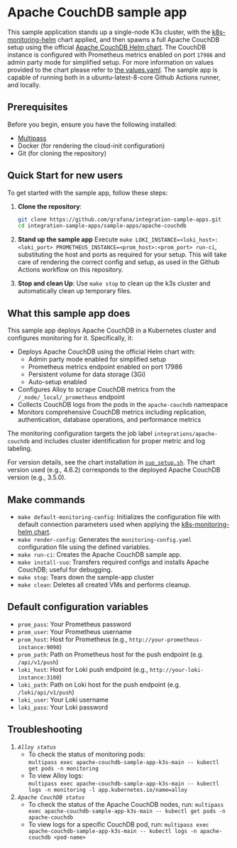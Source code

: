 # Apache CouchDB sample app

This sample application stands up a single-node K3s cluster, with the [k8s-monitoring-helm](https://github.com/grafana/k8s-monitoring-helm) chart applied, and then spawns a full Apache CouchDB setup using the official [Apache CouchDB Helm chart](https://artifacthub.io/packages/helm/couchdb/couchdb). The CouchDB instance is configured with Prometheus metrics enabled on port `17986` and admin party mode for simplified setup. For more information on values provided to the chart please refer to [the values.yaml](./configs/values.yaml). The sample app is capable of running both in a ubuntu-latest-8-core Github Actions runner, and locally.

## Prerequisites

Before you begin, ensure you have the following installed:

- [Multipass](https://multipass.run/)
- Docker (for rendering the cloud-init configuration)
- Git (for cloning the repository)

## Quick Start for new users

To get started with the sample app, follow these steps:

1. **Clone the repository**: 
   ```sh
   git clone https://github.com/grafana/integration-sample-apps.git
   cd integration-sample-apps/sample-apps/apache-couchdb
   ```

2. **Stand up the sample app**
   Execute `make LOKI_INSTANCE=<loki_host>:<loki_port> PROMETHEUS_INSTANCE=<prom_host>:<prom_port> run-ci`, substituting the host and ports as required for your setup.
   This will take care of rendering the correct config and setup, as used in the Github Actions workflow on this repository.

6. **Stop and clean Up**: 
   Use `make stop` to clean up the k3s cluster and automatically clean up temporary files.

## What this sample app does

This sample app deploys Apache CouchDB in a Kubernetes cluster and configures monitoring for it. Specifically, it:

- Deploys Apache CouchDB using the official Helm chart with:
  - Admin party mode enabled for simplified setup
  - Prometheus metrics endpoint enabled on port 17986
  - Persistent volume for data storage (3Gi)
  - Auto-setup enabled
- Configures Alloy to scrape CouchDB metrics from the `/_node/_local/_prometheus` endpoint
- Collects CouchDB logs from the pods in the `apache-couchdb` namespace
- Monitors comprehensive CouchDB metrics including replication, authentication, database operations, and performance metrics

The monitoring configuration targets the job label `integrations/apache-couchdb` and includes cluster identification for proper metric and log labeling.

For version details, see the chart installation in [`suo_setup.sh`](./scripts/suo_setup.sh). The chart version used (e.g., 4.6.2) corresponds to the deployed Apache CouchDB version (e.g., 3.5.0).

## Make commands

- `make default-monitoring-config`: Initializes the configuration file with default connection parameters used when applying the [k8s-monitoring-helm chart](https://github.com/grafana/k8s-monitoring-helm).
- `make render-config`: Generates the `monitoring-config.yaml` configuration file using the defined variables.
- `make run-ci`: Creates the Apache CouchDB sample app.
- `make install-suo`: Transfers required configs and installs Apache CouchDB; useful for debugging.
- `make stop`: Tears down the sample-app cluster
- `make clean`: Deletes all created VMs and performs cleanup.

## Default configuration variables

- `prom_pass`: Your Prometheus password
- `prom_user`: Your Prometheus username
- `prom_host`: Host for Prometheus (e.g., `http://your-prometheus-instance:9090`)
- `prom_path`: Path on Prometheus host for the push endpoint (e.g. `/api/v1/push`)
- `loki_host`: Host for Loki push endpoint (e.g., `http://your-loki-instance:3100`)
- `loki_path`: Path on Loki host for the push endpoint (e.g. `/loki/api/v1/push`)
- `loki_user`: Your Loki username
- `loki_pass`: Your Loki password


## Troubleshooting

1. *`Alloy status`*
   - To check the status of monitoring pods:  
     `multipass exec apache-couchdb-sample-app-k3s-main -- kubectl get pods -n monitoring`
   - To view Alloy logs:  
     `multipass exec apache-couchdb-sample-app-k3s-main -- kubectl logs -n monitoring -l app.kubernetes.io/name=alloy`
2. *`Apache CouchDB status`*
   - To check the status of the Apache CouchDB nodes, run:
     `multipass exec apache-couchdb-sample-app-k3s-main -- kubectl get pods -n apache-couchdb`
   - To view logs for a specific CouchDB pod, run:
     `multipass exec apache-couchdb-sample-app-k3s-main -- kubectl logs -n apache-couchdb <pod-name>`
